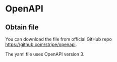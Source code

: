 # OpenAPI

## Obtain file

You can download the file from official GitHub repo https://github.com/stripe/openapi.

The yaml file uses OpenAPI version 3.
